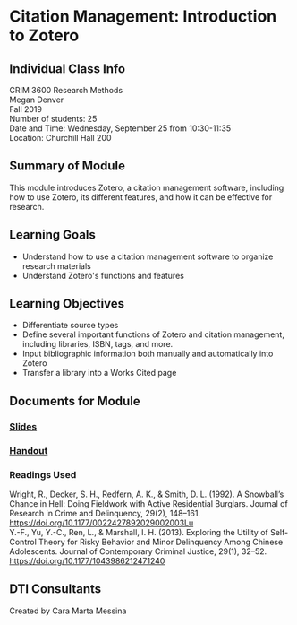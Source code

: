 # Citation Management: Introduction to Zotero

## Individual Class Info
CRIM 3600 Research Methods
<br>
Megan Denver
<br>
Fall 2019
<br>
Number of students: 25
<br>
Date and Time: Wednesday, September 25 from 10:30-11:35
<br>
Location: Churchill Hall 200

## Summary of Module
This module introduces Zotero, a citation management software, including how to use Zotero, its different features, and how it can be effective for research. 

## Learning Goals
- Understand how to use a citation management software to organize research materials 
- Understand Zotero's functions and features

## Learning Objectives
- Differentiate source types
- Define several important functions of Zotero and citation management, including libraries, ISBN, tags, and more.
- Input bibliographic information both manually and automatically into Zotero
- Transfer a library into a Works Cited page

## Documents for Module

### [Slides](https://github.com/NULabNortheastern/digitalassignmentshowcase/blob/master/citation_management/research_methods-fall2019-denver/handout.pdf)

### [Handout](https://github.com/NULabNortheastern/digitalassignmentshowcase/blob/master/citation_management/research_methods-fall2019-denver/handout.pdf)

### Readings Used
Wright, R., Decker, S. H., Redfern, A. K., & Smith, D. L. (1992). A Snowball’s Chance in Hell: Doing Fieldwork with Active Residential Burglars. Journal of Research in Crime and Delinquency, 29(2), 148–161. https://doi.org/10.1177/0022427892029002003Lu
<br/>
Y.-F., Yu, Y.-C., Ren, L., & Marshall, I. H. (2013). Exploring the Utility of Self-Control Theory for Risky Behavior and Minor Delinquency Among Chinese Adolescents. Journal of Contemporary Criminal Justice, 29(1), 32–52. https://doi.org/10.1177/1043986212471240

## DTI Consultants
Created by Cara Marta Messina
